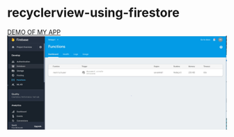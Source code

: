 # recyclerview-using-firestore
<a href="https://www.youtube.com/watch?v=tLHBYQ8EMWc&feature=youtu.be">DEMO OF MY APP</a>
<br>
<img src="functions-snippet.JPG">
